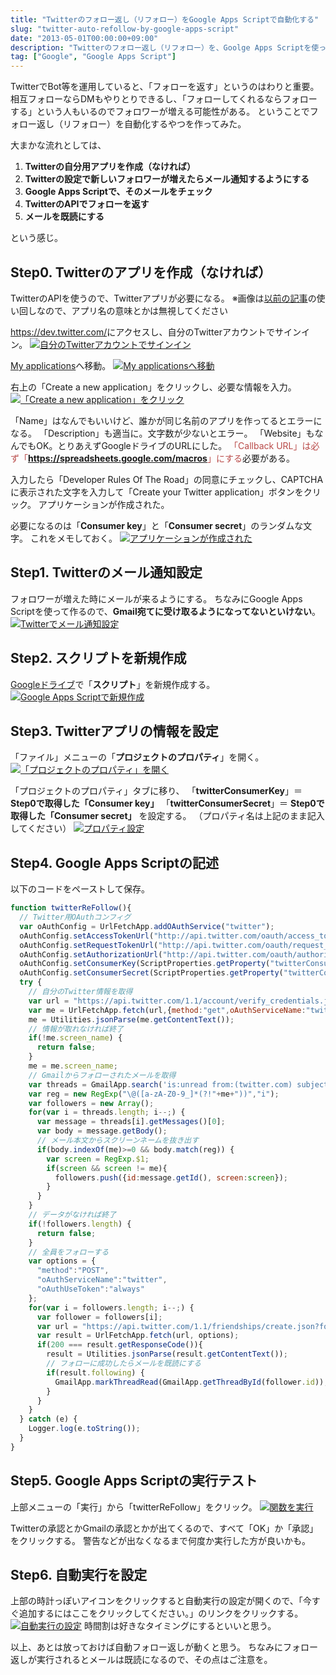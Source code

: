 ```yaml
---
title: "Twitterのフォロー返し（リフォロー）をGoogle Apps Scriptで自動化する"
slug: "twitter-auto-refollow-by-google-apps-script"
date: "2013-05-01T00:00:00+09:00"
description: "Twitterのフォロー返し（リフォロー）を、Goolge Apps Scriptを使って自動化する方法。"
tag: ["Google", "Google Apps Script"]
---
```


TwitterでBot等を運用していると、「フォローを返す」というのはわりと重要。
相互フォローならDMもやりとりできるし、「フォローしてくれるならフォローする」という人もいるのでフォロワーが増える可能性がある。
ということでフォロー返し（リフォロー）を自動化するやつを作ってみた。

<!--more-->

大まかな流れとしては、

1. <strong>Twitterの自分用アプリを作成（なければ）</strong>
2. <strong>Twitterの設定で新しいフォロワーが増えたらメール通知するようにする</strong>
3. <strong>Google Apps Scriptで、そのメールをチェック</strong>
4. <strong>TwitterのAPIでフォローを返す</strong>
5. <strong>メールを既読にする</strong>

という感じ。


## Step0. Twitterのアプリを作成（なければ）

TwitterのAPIを使うので、Twitterアプリが必要になる。
※画像は<a href="http://kijtra.com/article/twitter-backup-to-google-drive" target="_blank">以前の記事</a>の使い回しなので、アプリ名の意味とかは無視してください

<a href="https://dev.twitter.com/" target="_blank">https://dev.twitter.com/</a>にアクセスし、自分のTwitterアカウントでサインイン。
<a href="http://lh3.ggpht.com/-DE5XEV3mxIw/UUptPGEY8FI/AAAAAAAADNE/1W3kVOWbgS0/s990/2013-03-21_111512.png" target="_blank"><img class="aligncenter" alt="自分のTwitterアカウントでサインイン" src="http://lh3.ggpht.com/-DE5XEV3mxIw/UUptPGEY8FI/AAAAAAAADNE/1W3kVOWbgS0/s640/2013-03-21_111512.png" /></a>

<a href="https://dev.twitter.com/apps">My applications</a>へ移動。
<a href="https://lh6.googleusercontent.com/-6UBBXs45SuE/UUptxsV89MI/AAAAAAAADNM/dQ_Q7_zdAYQ/s399/2013-03-21_111738.png" target="_blank"><img class="aligncenter" alt="My applicationsへ移動" src="https://lh6.googleusercontent.com/-6UBBXs45SuE/UUptxsV89MI/AAAAAAAADNM/dQ_Q7_zdAYQ/s399/2013-03-21_111738.png" /></a>

右上の「Create a new application」をクリックし、必要な情報を入力。
<a href="https://lh6.googleusercontent.com/-KzxSH2l1I_k/UUp9kc8JhtI/AAAAAAAADOs/F2tRhJ_kTeE/s981/2013-03-21_122459.png" target="_blank"><img class="aligncenter" alt="「Create a new application」をクリック" src="https://lh6.googleusercontent.com/-KzxSH2l1I_k/UUp9kc8JhtI/AAAAAAAADOs/F2tRhJ_kTeE/s640/2013-03-21_122459.png" /></a>

「Name」はなんでもいいけど、誰かが同じ名前のアプリを作ってるとエラーになる。
「Description」も適当に。文字数が少ないとエラー。
「Website」もなんでもOK。とりあえずGoogleドライブのURLにした。
<span style="color:#B94A48">「Callback URL」は必ず「<strong style="color:#B94A48">https://spreadsheets.google.com/macros</strong>」にする</span>必要がある。

入力したら「Developer Rules Of The Road」の同意にチェックし、CAPTCHAに表示された文字を入力して「Create your Twitter application」ボタンをクリック。
アプリケーションが作成された。

必要になるのは「<strong>Consumer key</strong>」と「<strong>Consumer secret</strong>」のランダムな文字。
これをメモしておく。
<a href="http://lh3.ggpht.com/-lw5V0oW5g5o/UUpw1xqJHFI/AAAAAAAADNc/HhbCYz-OGyw/s986/2013-03-21_112853.png" target="_blank"><img class="aligncenter" alt="アプリケーションが作成された" src="http://lh3.ggpht.com/-lw5V0oW5g5o/UUpw1xqJHFI/AAAAAAAADNc/HhbCYz-OGyw/s640/2013-03-21_112853.png" /></a>


## Step1. Twitterのメール通知設定

フォロワーが増えた時にメールが来るようにする。
ちなみにGoogle Apps Scriptを使って作るので、<strong>Gmail宛てに受け取るようになってないといけない</strong>。
<a href="http://lh6.ggpht.com/-4rBz8t_vOyQ/UYB6mo1XqmI/AAAAAAAADSU/31rk0DiZPY0/s854/2013-05-01_111358.png" target="_blank"><img src="http://lh6.ggpht.com/-4rBz8t_vOyQ/UYB6mo1XqmI/AAAAAAAADSU/31rk0DiZPY0/s640/2013-05-01_111358.png" alt="Twitterでメール通知設定" class="aligncenter"></a>


## Step2. スクリプトを新規作成

<a href="https://drive.google.com/" target="_blank">Googleドライブ</a>で「<strong>スクリプト</strong>」を新規作成する。
<a href="http://lh5.ggpht.com/-sQ60u60UQrQ/UYB6l4XhJ2I/AAAAAAAADSI/Q1Wnn-Ig--s/s423/2013-05-01_110827.png" target="_blank"><img src="http://lh5.ggpht.com/-sQ60u60UQrQ/UYB6l4XhJ2I/AAAAAAAADSI/Q1Wnn-Ig--s/s423/2013-05-01_110827.png" alt="Google Apps Scriptで新規作成" class="aligncenter"></a>


## Step3. Twitterアプリの情報を設定

「ファイル」メニューの「<strong>プロジェクトのプロパティ</strong>」を開く。
<a href="http://lh5.ggpht.com/-acQyAI-SK2c/UYB6l33pjmI/AAAAAAAADSQ/GsJyVcDlAIo/s404/2013-05-01_110933.png" target="_blank"><img src="http://lh5.ggpht.com/-acQyAI-SK2c/UYB6l33pjmI/AAAAAAAADSQ/GsJyVcDlAIo/s404/2013-05-01_110933.png" alt="「プロジェクトのプロパティ」を開く" class="aligncenter"></a>

「プロジェクトのプロパティ」タブに移り、
「<strong>twitterConsumerKey</strong>」＝ <strong>Step0で取得した「Consumer key」</strong>
「<strong>twitterConsumerSecret</strong>」＝ <strong>Step0で取得した「Consumer secret」</strong>
を設定する。
（プロパティ名は上記のまま記入してください）
<a href="http://lh5.ggpht.com/-MJcdqJpboPo/UYB6l-OB7II/AAAAAAAADSM/bkb5ODFF-lY/s584/2013-05-01_111054.png" target="_blank"><img src="http://lh5.ggpht.com/-MJcdqJpboPo/UYB6l-OB7II/AAAAAAAADSM/bkb5ODFF-lY/s584/2013-05-01_111054.png" alt="プロパティ設定" class="aligncenter"></a>


## Step4. Google Apps Scriptの記述
以下のコードをペーストして保存。

```js
function twitterReFollow(){
  // Twitter用OAuthコンフィグ
  var oAuthConfig = UrlFetchApp.addOAuthService("twitter");
  oAuthConfig.setAccessTokenUrl("http://api.twitter.com/oauth/access_token");
  oAuthConfig.setRequestTokenUrl("http://api.twitter.com/oauth/request_token");
  oAuthConfig.setAuthorizationUrl("http://api.twitter.com/oauth/authorize");
  oAuthConfig.setConsumerKey(ScriptProperties.getProperty("twitterConsumerKey"));
  oAuthConfig.setConsumerSecret(ScriptProperties.getProperty("twitterConsumerSecret"));
  try {
    // 自分のTwitter情報を取得
    var url = "https://api.twitter.com/1.1/account/verify_credentials.json";
    var me = UrlFetchApp.fetch(url,{method:"get",oAuthServiceName:"twitter",oAuthUseToken:"always"});
    me = Utilities.jsonParse(me.getContentText());
    // 情報が取れなければ終了
    if(!me.screen_name) {
      return false;
    }
    me = me.screen_name;
    // Gmailからフォローされたメールを取得
    var threads = GmailApp.search('is:unread from:(twitter.com) subject:(フォローされ)',0,50);
    var reg = new RegExp("\@([a-zA-Z0-9_]*(?!"+me+"))","i");
    var followers = new Array();
    for(var i = threads.length; i--;) {
      var message = threads[i].getMessages()[0];
      var body = message.getBody();
      // メール本文からスクリーンネームを抜き出す
      if(body.indexOf(me)>=0 && body.match(reg)) {
        var screen = RegExp.$1;
        if(screen && screen != me){
          followers.push({id:message.getId(), screen:screen});
        }
      }
    }
    // データがなければ終了
    if(!followers.length) {
      return false;
    }
    // 全員をフォローする
    var options = {
      "method":"POST",
      "oAuthServiceName":"twitter",
      "oAuthUseToken":"always"
    };
    for(var i = followers.length; i--;) {
      var follower = followers[i];
      var url = "https://api.twitter.com/1.1/friendships/create.json?follow=true&screen_name=" + follower.screen;
      var result = UrlFetchApp.fetch(url, options);
      if(200 === result.getResponseCode()){
        result = Utilities.jsonParse(result.getContentText());
        // フォローに成功したらメールを既読にする
        if(result.following) {
          GmailApp.markThreadRead(GmailApp.getThreadById(follower.id));
        }
      }
    }
  } catch (e) {
    Logger.log(e.toString());
  }
}
```


## Step5. Google Apps Scriptの実行テスト

上部メニューの「実行」から「twitterReFollow」をクリック。
<a href="http://lh5.ggpht.com/-8Rd33lyeQQI/UYCDEy8pvcI/AAAAAAAADSw/yjgS_raL9Fc/s406/2013-05-01_115052.png" target="_blank"><img src="http://lh5.ggpht.com/-8Rd33lyeQQI/UYCDEy8pvcI/AAAAAAAADSw/yjgS_raL9Fc/s406/2013-05-01_115052.png" alt="関数を実行" class="aligncenter"></a>

Twitterの承認とかGmailの承認とかが出てくるので、すべて「OK」か「承認」をクリックする。
警告などが出なくなるまで何度か実行した方が良いかも。


## Step6. 自動実行を設定
上部の時計っぽいアイコンをクリックすると自動実行の設定が開くので、「今すぐ追加するにはここをクリックしてください。」のリンクをクリックする。
<a href="http://lh5.ggpht.com/-j1wo8dMEUe0/UYCEVI9IcSI/AAAAAAAADS8/tE6aZYJcsPI/s922/2013-05-01_115607.png" target="_blank"><img src="http://lh5.ggpht.com/-j1wo8dMEUe0/UYCEVI9IcSI/AAAAAAAADS8/tE6aZYJcsPI/s640/2013-05-01_115607.png" alt="自動実行の設定" class="aligncenter"></a>
時間割は好きなタイミングにするといいと思う。


以上、あとは放っておけば自動フォロー返しが動くと思う。
ちなみにフォロー返しが実行されるとメールは既読になるので、その点はご注意を。
